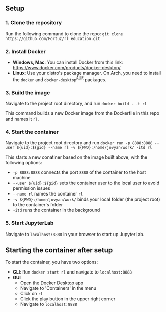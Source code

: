 ## Setup

### 1. Clone the repository

Run the following command to clone the repo:
`git clone https://github.com/Fortuz/rl_education.git`

### 2. Install Docker

- **Windows, Mac**: You can install Docker from this link: https://www.docker.com/products/docker-desktop/
- **Linux**: Use your distro's package manager. On Arch, you need to install the `docker` and `docker-desktop`<sup>AUR</sup> packages.
  
### 3. Build the image

Navigate to the project root directory, and run `docker build . -t rl`

This command builds a new Docker image from the Dockerfile in this repo and names it `rl`.

### 4. Start the container

Navigate to the project root directory and run `docker run -p 8888:8888 --user ${uid}:${gid} --name rl -v ${PWD}:/home/jovyan/work/ -itd rl`

This starts a new conatiner based on the image built above, with the following options:
- `-p 8888:8888` connects the port `8888` of the container to the host machine
- `--user ${uid}:${gid}` sets the container user to the local user to avoid permission issues
- `--name rl` names the container `rl`
- `-v ${PWD}:/home/jovyan/work/` binds your local folder (the project root) to the container's folder
- `-itd` runs the container in the background

### 5. Start JupyterLab

Navigate to `localhost:8888` in your browser to start up JupyterLab.

## Starting the container after setup

To start the container, you have two options:

- **CLI**: Run `docker start rl` and navigate to `localhost:8888`
- **GUI**
  - Open the Docker Desktop app
  - Navigate to 'Containers' in the menu
  - Click on `rl`
  - Click the play button in the upper right corner
  - Navigate to `localhost:8888`